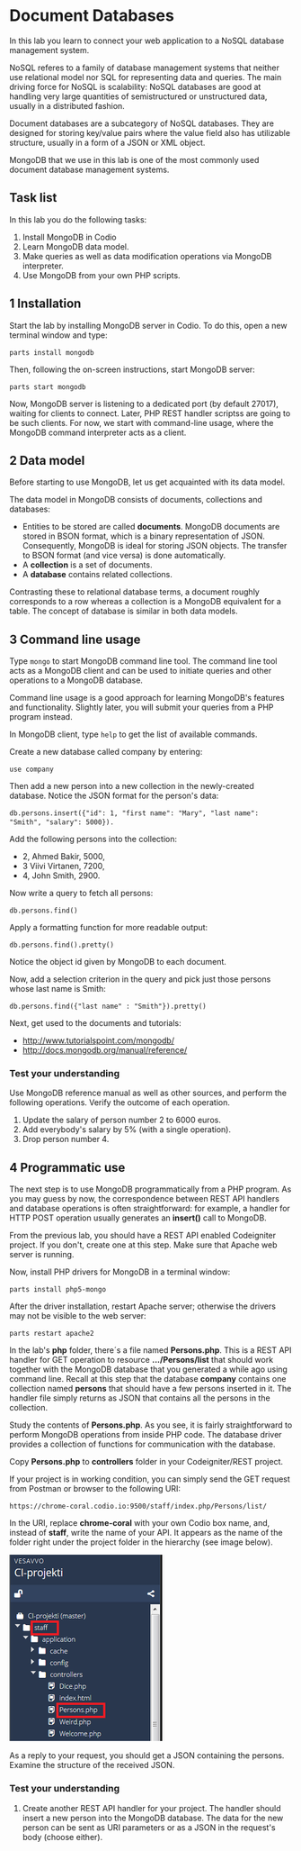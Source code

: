 # Document Databases

In this lab you learn to connect your web application to a NoSQL database management system.

NoSQL referes to a family of database management systems that neither use relational model nor SQL for representing data and queries. The main driving force for NoSQL is scalability:
NoSQL databases are good at handling very large quantities of semistructured or unstructured data, usually in a distributed fashion.

Document databases are a subcategory of NoSQL databases. They are designed for storing key/value pairs where the value field also has utilizable structure, usually in a form of a JSON or XML object.

MongoDB that we use in this lab is one of the most commonly used document database management systems.

## Task list

In this lab you do the following tasks:

1. Install MongoDB in Codio
2. Learn MongoDB data model.
3. Make queries as well as data modification operations via MongoDB interpreter.
4. Use MongoDB from your own PHP scripts.

## 1 Installation

Start the lab by installing MongoDB server in Codio. To do this, open a new terminal window and type:

```
parts install mongodb
```

Then, following the on-screen instructions, start MongoDB server:

```
parts start mongodb
```

Now, MongoDB server is listening to a dedicated port (by default 27017), waiting for clients to connect. Later, PHP REST handler scriptss are going to be such clients. For now, we start with command-line usage, where the MongoDB command interpreter acts as a client.

## 2 Data model

Before starting to use MongoDB, let us get acquainted with its data model.

The data model in MongoDB consists of documents, collections and databases:
- Entities to be stored are called **documents**. MongoDB documents are stored in BSON format, which is a binary representation of JSON. Consequently, MongoDB is ideal for storing JSON objects. The transfer to BSON format (and vice versa) is done automatically.
- A **collection** is a set of documents.
- A **database** contains related collections.

Contrasting these to relational database terms, a document roughly corresponds to a row whereas a collection is a MongoDB equivalent for a table. The concept of database is similar in both data models.

## 3 Command line usage

Type `mongo` to start MongoDB command line tool. The command line tool acts as a MongoDB client and can be used to initiate queries and other operations to a MongoDB database.

Command line usage is a good approach for learning MongoDB's features and functionality. Slightly later, you will submit your queries from a PHP program instead.

In MongoDB client, type `help` to get the list of available commands.

Create a new database called company by entering:
```
use company
```

Then add a new person into a new collection in the newly-created database. Notice the JSON format for the person's data:
```
db.persons.insert({"id": 1, "first name": "Mary", "last name": "Smith", "salary": 5000}).
```
Add the following persons into the collection:
- 2, Ahmed Bakir, 5000,
- 3 Viivi Virtanen, 7200,
- 4, John Smith, 2900.

Now write a query to fetch all persons:
```
db.persons.find()
```

Apply a formatting function for more readable output:
```
db.persons.find().pretty()
```

Notice the object id given by MongoDB to each document.

Now, add a selection criterion in the query and pick just those persons whose last name is Smith:
```
db.persons.find({"last name" : "Smith"}).pretty()
```

Next, get used to the documents and tutorials:
- http://www.tutorialspoint.com/mongodb/
- http://docs.mongodb.org/manual/reference/ 

### Test your understanding
Use MongoDB reference manual as well as other sources, and perform the following operations. Verify the outcome of each operation.

1. Update the salary of person number 2 to 6000 euros.
2. Add everybody's salary by 5% (with a single operation).
3. Drop person number 4.

## 4 Programmatic use

The next step is to use MongoDB programmatically from a PHP program. As you may guess by now, the correspondence between REST API handlers and database operations is often straightforward: for example, a handler for HTTP POST operation usually generates an **insert()** call to MongoDB.

From the previous lab, you should have a REST API enabled Codeigniter project. If you don't, create one at this step. Make sure that Apache web server is running.

Now, install PHP drivers for MongoDB in a terminal window:
```
parts install php5-mongo
```
After the driver installation, restart Apache server; otherwise the drivers may not be visible to the web server:
```
parts restart apache2
```

In the lab's **php** folder, there´s a file named **Persons.php**. This is a REST API handler for GET operation to resource **.../Persons/list** that should work together with the MongoDB database that you generated a while ago using command line. Recall at this step that the database **company** contains one collection named **persons** that should have a few persons inserted in it. The handler file simply returns as JSON that contains all the persons in the collection.

Study the contents of **Persons.php**. As you see, it is fairly straightforward to perform MongoDB operations from inside PHP code. The database driver provides a collection of functions for communication with the database.

Copy **Persons.php** to **controllers** folder in your Codeigniter/REST project.

If your project is in working condition, you can simply send the GET request from Postman or browser to the following URI:
```
https://chrome-coral.codio.io:9500/staff/index.php/Persons/list/
```
In the URI, replace **chrome-coral** with your own Codio box name, and, instead of **staff**, write the name of your API. It appears as the name of the folder right under the project folder in the hierarchy (see image below).

![(You see the image embedded here if you open this assignment sheet in a separate browser window).](img/ci_files.png)

As a reply to your request, you should get a JSON containing the persons. Examine the structure of the received JSON.

### Test your understanding

1. Create another REST API handler for your project. The handler should insert a new person into the MongoDB database. The data for the new person can be sent as URI parameters or as a JSON in the request's body (choose either).

